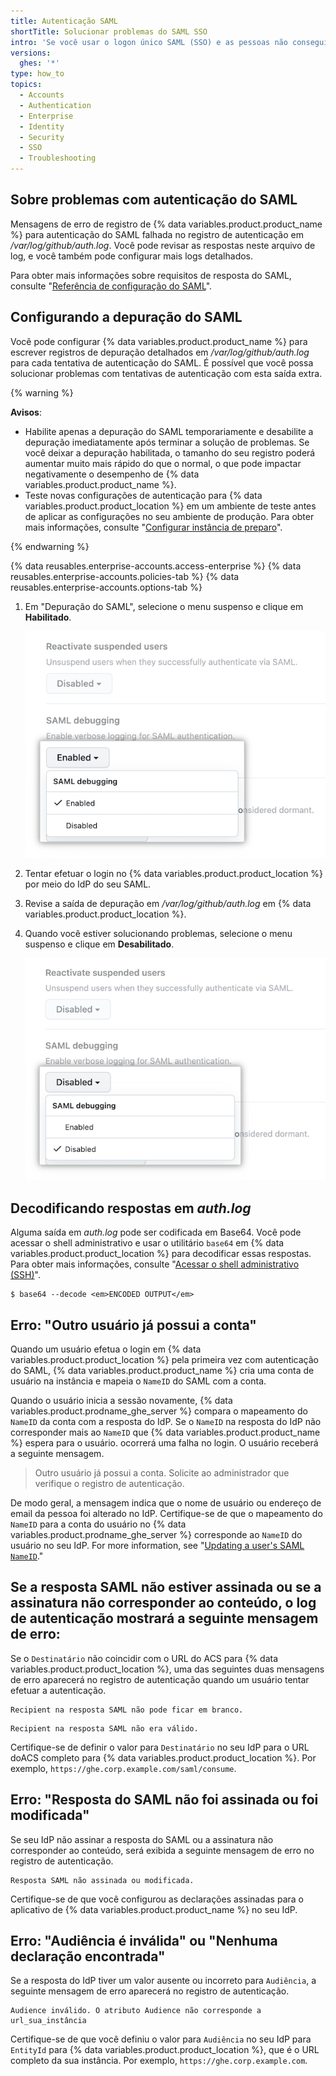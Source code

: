 ```yaml
---
title: Autenticação SAML
shortTitle: Solucionar problemas do SAML SSO
intro: 'Se você usar o logon único SAML (SSO) e as pessoas não conseguirem efetuar a autenticação para acessar {% data variables.product.product_location %}, você poderá solucionar o problema.'
versions:
  ghes: '*'
type: how_to
topics:
  - Accounts
  - Authentication
  - Enterprise
  - Identity
  - Security
  - SSO
  - Troubleshooting
---
```


## Sobre problemas com autenticação do SAML

Mensagens de erro de registro de {% data variables.product.product_name %} para autenticação do SAML falhada no registro de autenticação em _/var/log/github/auth.log_. Você pode revisar as respostas neste arquivo de log, e você também pode configurar mais logs detalhados.

Para obter mais informações sobre requisitos de resposta do SAML, consulte "[Referência de configuração do SAML](/admin/identity-and-access-management/using-saml-for-enterprise-iam/saml-configuration-reference#saml-response-requirements)".

## Configurando a depuração do SAML

Você pode configurar {% data variables.product.product_name %} para escrever registros de depuração detalhados em _/var/log/github/auth.log_ para cada tentativa de autenticação do SAML. É possível que você possa solucionar problemas com tentativas de autenticação com esta saída extra.

{% warning %}

**Avisos**:

- Habilite apenas a depuração do SAML temporariamente e desabilite a depuração imediatamente após terminar a solução de problemas. Se você deixar a depuração habilitada, o tamanho do seu registro poderá aumentar muito mais rápido do que o normal, o que pode impactar negativamente o desempenho de {% data variables.product.product_name %}.
- Teste novas configurações de autenticação para {% data variables.product.product_location %} em um ambiente de teste antes de aplicar as configurações no seu ambiente de produção. Para obter mais informações, consulte "[Configurar instância de preparo](/admin/installation/setting-up-a-github-enterprise-server-instance/setting-up-a-staging-instance)".

{% endwarning %}

{% data reusables.enterprise-accounts.access-enterprise %}
{% data reusables.enterprise-accounts.policies-tab %}
{% data reusables.enterprise-accounts.options-tab %}
1. Em "Depuração do SAML", selecione o menu suspenso e clique em **Habilitado**.

   ![Captura de tela da lista suspensa para habilitar a depuração do SAML](/assets/images/enterprise/site-admin-settings/site-admin-saml-debugging-enabled.png)

1. Tentar efetuar o login no {% data variables.product.product_location %} por meio do IdP do seu SAML.

1. Revise a saída de depuração em _/var/log/github/auth.log_ em {% data variables.product.product_location %}.

1. Quando você estiver solucionando problemas, selecione o menu suspenso e clique em **Desabilitado**.

   ![Captura de tela da lista suspensa para desaabilitar a depuração do SAML](/assets/images/enterprise/site-admin-settings/site-admin-saml-debugging-disabled.png)

## Decodificando respostas em _auth.log_

Alguma saída em _auth.log_ pode ser codificada em Base64. Você pode acessar o shell administrativo e usar o utilitário `base64` em {% data variables.product.product_location %} para decodificar essas respostas. Para obter mais informações, consulte "[Acessar o shell administrativo (SSH)](/admin/configuration/configuring-your-enterprise/accessing-the-administrative-shell-ssh)".

```shell
$ base64 --decode <em>ENCODED OUTPUT</em>
```

## Erro: "Outro usuário já possui a conta"

Quando um usuário efetua o login em {% data variables.product.product_location %} pela primeira vez com autenticação do SAML, {% data variables.product.product_name %} cria uma conta de usuário na instância e mapeia o `NameID` do SAML com a conta.

Quando o usuário inicia a sessão novamente, {% data variables.product.prodname_ghe_server %} compara o mapeamento do `NameID` da conta com a resposta do IdP. Se o `NameID` na resposta do IdP não corresponder mais ao `NameID` que {% data variables.product.product_name %} espera para o usuário. ocorrerá uma falha no login. O usuário receberá a seguinte mensagem.

> Outro usuário já possui a conta. Solicite ao administrador que verifique o registro de autenticação.

De modo geral, a mensagem indica que o nome de usuário ou endereço de email da pessoa foi alterado no IdP. Certifique-se de que o mapeamento do `NameID` para a conta do usuário no {% data variables.product.prodname_ghe_server %} corresponde ao `NameID` do usuário no seu IdP. For more information, see "[Updating a user's SAML `NameID`](/admin/identity-and-access-management/using-saml-for-enterprise-iam/updating-a-users-saml-nameid)."

## Se a resposta SAML não estiver assinada ou se a assinatura não corresponder ao conteúdo, o log de autenticação mostrará a seguinte mensagem de erro:

Se o `Destinatário` não coincidir com o URL do ACS para {% data variables.product.product_location %}, uma das seguintes duas mensagens de erro aparecerá no registro de autenticação quando um usuário tentar efetuar a autenticação.

```
Recipient na resposta SAML não pode ficar em branco.
```

```
Recipient na resposta SAML não era válido.
```

Certifique-se de definir o valor para `Destinatário` no seu IdP para o URL doACS completo para {% data variables.product.product_location %}. Por exemplo, `https://ghe.corp.example.com/saml/consume`.

## Erro: "Resposta do SAML não foi assinada ou foi modificada"

Se seu IdP não assinar a resposta do SAML ou a assinatura não corresponder ao conteúdo, será exibida a seguinte mensagem de erro no registro de autenticação.

```
Resposta SAML não assinada ou modificada.
```

Certifique-se de que você configurou as declarações assinadas para o aplicativo de {% data variables.product.product_name %} no seu IdP.

## Erro: "Audiência é inválida" ou "Nenhuma declaração encontrada"

Se a resposta do IdP tiver um valor ausente ou incorreto para `Audiência`, a seguinte mensagem de erro aparecerá no registro de autenticação.

```
Audience inválido. O atributo Audience não corresponde a url_sua_instância
```

Certifique-se de que você definiu o valor para `Audiência` no seu IdP para `EntityId` para {% data variables.product.product_location %}, que é o URL completo da sua instância. Por exemplo, `https://ghe.corp.example.com`.
